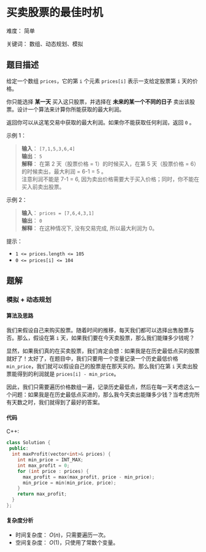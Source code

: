 # 买卖股票的最佳时机

难度： 简单

关键词： 数组、动态规划、模拟

## 题目描述

给定一个数组 `prices`，它的第 `i` 个元素 `prices[i]` 表示一支给定股票第 `i` 天的价格。

你只能选择 **某一天** 买入这只股票，并选择在 **未来的某一个不同的日子** 卖出该股票。设计一个算法来计算你所能获取的最大利润。

返回你可以从这笔交易中获取的最大利润。如果你不能获取任何利润，返回 `0` 。

示例 1：

>**输入**： `[7,1,5,3,6,4]` <br>
**输出**： `5` <br>
**解释**： 在第 2 天（股票价格 = 1）的时候买入，在第 5 天（股票价格 = 6）的时候卖出，最大利润 = 6-1 = 5 。 <br>
注意利润不能是 7-1 = 6, 因为卖出价格需要大于买入价格；同时，你不能在买入前卖出股票。
>

示例 2：

>**输入**： `prices = [7,6,4,3,1]` <br>
**输出**： `0` <br>
**解释**： 在这种情况下, 没有交易完成, 所以最大利润为 0。
>

提示：

* `1 <= prices.length <= 105`
* `0 <= prices[i] <= 104`

## 题解

### 模拟 + 动态规划

#### 算法及思路

我们来假设自己来购买股票。随着时间的推移，每天我们都可以选择出售股票与否。那么，假设在第 `i` 天，如果我们要在今天卖股票，那么我们能赚多少钱呢？

显然，如果我们真的在买卖股票，我们肯定会想：如果我是在历史最低点买的股票就好了！太好了，在题目中，我们只要用一个变量记录一个历史最低价格 `min_price`，我们就可以假设自己的股票是在那天买的。那么我们在第 `i` 天卖出股票能得到的利润就是 `prices[i] - min_price`。

因此，我们只需要遍历价格数组一遍，记录历史最低点，然后在每一天考虑这么一个问题：如果我是在历史最低点买进的，那么我今天卖出能赚多少钱？当考虑完所有天数之时，我们就得到了最好的答案。

#### 代码

C++:
```cpp
class Solution {
 public:
  int maxProfit(vector<int>& prices) {
    int min_price = INT_MAX;
    int max_profit = 0;
    for (int price : prices) {
      max_profit = max(max_profit, price - min_price);
      min_price = min(min_price, price);
    }
    return max_profit;
  }
};
```

#### 复杂度分析

* 时间复杂度： $O(n)$，只需要遍历一次。
* 空间复杂度： $O(1)$，只使用了常数个变量。